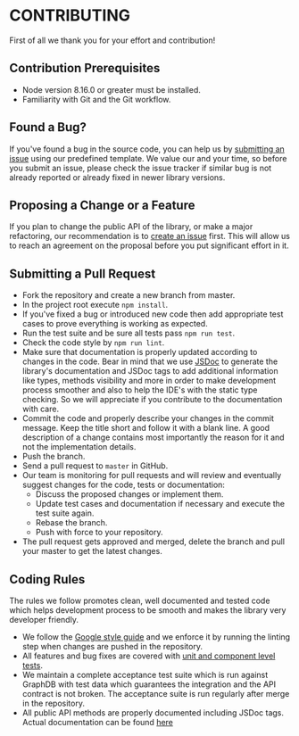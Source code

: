 # CONTRIBUTING

First of all we thank you for your effort and contribution!

## Contribution Prerequisites
* Node version 8.16.0 or greater must be installed.
* Familiarity with Git and the Git workflow. 

## Found a Bug?
If you've found a bug in the source code, you can help us by 
[submitting an issue](https://github.com/Ontotext-AD/graphdb.js/issues/new?template=bug_report.md)
using our predefined template. We value our and your time, so before you submit 
an issue, please check the issue tracker if similar bug is not already reported
or already fixed in newer library versions.

## Proposing a Change or a Feature
If you plan to change the public API of the library, or make a major refactoring, 
our recommendation is to [create an issue](https://github.com/Ontotext-AD/graphdb.js/issues/new?template=feature_request.md)
first. This will allow us to reach an agreement on the proposal before you put
significant effort in it.

## Submitting a Pull Request
* Fork the repository and create a new branch from master.
* In the project root execute `npm install`.
* If you've fixed a bug or introduced new code then add appropriate test cases
to prove everything is working as expected.
* Run the test suite and be sure all tests pass `npm run test`.
* Check the code style by `npm run lint`.
* Make sure that documentation is properly updated according to changes in the 
code. Bear in mind that we use [JSDoc](https://jsdoc.app/) to generate the 
library's documentation and JSDoc tags to add additional information like types, 
methods visibility and more in order to make development process smoother and 
also to help the IDE's with the static type checking. So we will appreciate if 
you contribute to the documentation with care.
* Commit the code and properly describe your changes in the commit message.
Keep the title short and follow it with a blank line. A good description of a
change contains most importantly the reason for it and not the implementation
details.
* Push the branch.
* Send a pull request to `master` in GitHub.
* Our team is monitoring for pull requests and will review and eventually 
suggest changes for the code, tests or documentation:
  * Discuss the proposed changes or implement them.
  * Update test cases and documentation if necessary and execute the test suite 
  again.
  * Rebase the branch.
  * Push with force to your repository.
* The pull request gets approved and merged, delete the branch and pull your 
master to get the latest changes.

## Coding Rules
The rules we follow promotes clean, well documented and tested code which helps
development process to be smooth and makes the library very developer friendly. 
* We follow the [Google style guide](https://google.github.io/styleguide/jsguide.html)
and we enforce it by running the linting step when changes are pushed in the 
repository.
* All features and bug fixes are covered with 
[unit and component level tests](https://github.com/Ontotext-AD/graphdb.js/tree/master/test). 
* We maintain a complete acceptance test suite which is run against GraphDB with 
test data which guarantees the integration and the API contract is not broken. 
The acceptance suite is run regularly after merge in the repository.
* All public API methods are properly documented including JSDoc tags. 
Actual documentation can be found [here](https://ontotext-ad.github.io/graphdb.js/)
